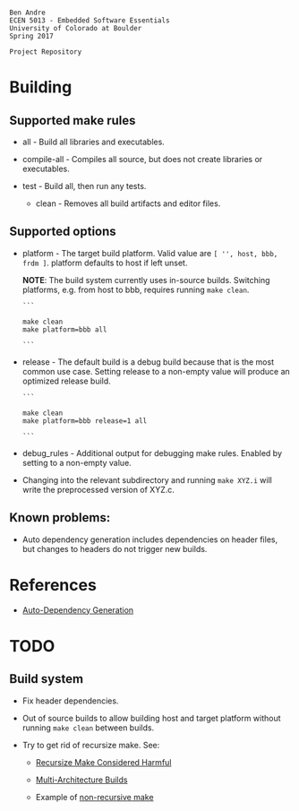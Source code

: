 ```

Ben Andre
ECEN 5013 - Embedded Software Essentials
University of Colorado at Boulder
Spring 2017

Project Repository

```

# Building

## Supported make rules

  * all - Build all libraries and executables.
  
  * compile-all - Compiles all source, but does not create libraries
  or executables.
  
  * test - Build all, then run any tests.
  
    * clean - Removes all build artifacts and editor files.
  
## Supported options
  
  * platform - The target build platform. Valid value are `[ '',
    host, bbb, frdm ]`. platform defaults to host if left unset.
  
    **NOTE**: The build system currently uses in-source
    builds. Switching platforms, e.g. from host to bbb, requires
    running `make clean`.
    
        ```
        
        make clean
        make platform=bbb all
        
        ```
  
  * release - The default build is a debug build because that is the
    most common use case. Setting release to a non-empty value will
    produce an optimized release build.

        ```
        
        make clean
        make platform=bbb release=1 all
        
        ```
  
  * debug_rules - Additional output for debugging make rules. Enabled
  by setting to a non-empty value.
  
  * Changing into the relevant subdirectory and running `make XYZ.i`
  will write the preprocessed version of XYZ.c.
  
## Known problems:

  * Auto dependency generation includes dependencies on header
    files, but changes to headers do not trigger new builds.
  
# References

  * [Auto-Dependency Generation](http://make.mad-scientist.net/papers/advanced-auto-dependency-generation/)

# TODO

## Build system

  * Fix header dependencies.

  * Out of source builds to allow building host and target platform
    without running `make clean` between builds.

  * Try to get rid of recursize make. See:
  
    * [Recursize Make Considered Harmful](http://aegis.sourceforge.net/auug97.pdf)

    * [Multi-Architecture Builds](http://make.mad-scientist.net/papers/multi-architecture-builds/)

    * Example of [non-recursive make](https://evbergen.home.xs4all.nl/nonrecursive-make.html)
        
